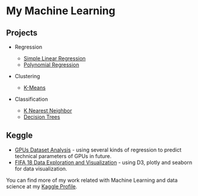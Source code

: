 # My Machine Learning

## Projects

* Regression
  * [Simple Linear Regression](https://github.com/SkalskiP/My_Machine_Learning/tree/master/01_Regression/01_Simple_Linear_Regression)
  * [Polynomial Regression](https://github.com/SkalskiP/My_Machine_Learning/tree/master/01_Regression/02_Polynomial_Regression)

* Clustering
  * [K-Means](https://github.com/SkalskiP/My_Machine_Learning/tree/master/02_Custering/02_K-Means)

* Classification
  * [K Nearest Neighbor](https://github.com/SkalskiP/My_Machine_Learning/tree/master/03_Classification/01_K_Nearest_Neighbor)
  * [Decision Trees](https://github.com/SkalskiP/My_Machine_Learning/tree/master/03_Classification/02_Decision_Trees)

## Keggle

* [GPUs Dataset Analysis](https://www.kaggle.com/skalskip/using-regression-to-predict-gpus-of-the-future) - using several kinds of regression to predict technical parameters of GPUs in future.
* [FIFA 18 Data Exploration and Visualization](https://www.kaggle.com/skalskip/fifa-18-data-exploration-and-d3-js-visualization) - using D3, plotly and seaborn for data visualization.

You can find more of my work related with Machine Learning and data science at my <a href="https://www.kaggle.com/skalskip">Kaggle Profile</a>.
